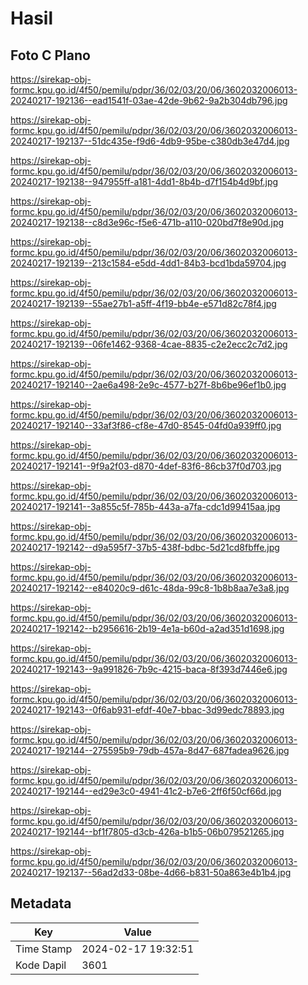 # Hasil

## Foto C Plano

https://sirekap-obj-formc.kpu.go.id/4f50/pemilu/pdpr/36/02/03/20/06/3602032006013-20240217-192136--ead1541f-03ae-42de-9b62-9a2b304db796.jpg

https://sirekap-obj-formc.kpu.go.id/4f50/pemilu/pdpr/36/02/03/20/06/3602032006013-20240217-192137--51dc435e-f9d6-4db9-95be-c380db3e47d4.jpg

https://sirekap-obj-formc.kpu.go.id/4f50/pemilu/pdpr/36/02/03/20/06/3602032006013-20240217-192138--947955ff-a181-4dd1-8b4b-d7f154b4d9bf.jpg

https://sirekap-obj-formc.kpu.go.id/4f50/pemilu/pdpr/36/02/03/20/06/3602032006013-20240217-192138--c8d3e96c-f5e6-471b-a110-020bd7f8e90d.jpg

https://sirekap-obj-formc.kpu.go.id/4f50/pemilu/pdpr/36/02/03/20/06/3602032006013-20240217-192139--213c1584-e5dd-4dd1-84b3-bcd1bda59704.jpg

https://sirekap-obj-formc.kpu.go.id/4f50/pemilu/pdpr/36/02/03/20/06/3602032006013-20240217-192139--55ae27b1-a5ff-4f19-bb4e-e571d82c78f4.jpg

https://sirekap-obj-formc.kpu.go.id/4f50/pemilu/pdpr/36/02/03/20/06/3602032006013-20240217-192139--06fe1462-9368-4cae-8835-c2e2ecc2c7d2.jpg

https://sirekap-obj-formc.kpu.go.id/4f50/pemilu/pdpr/36/02/03/20/06/3602032006013-20240217-192140--2ae6a498-2e9c-4577-b27f-8b6be96ef1b0.jpg

https://sirekap-obj-formc.kpu.go.id/4f50/pemilu/pdpr/36/02/03/20/06/3602032006013-20240217-192140--33af3f86-cf8e-47d0-8545-04fd0a939ff0.jpg

https://sirekap-obj-formc.kpu.go.id/4f50/pemilu/pdpr/36/02/03/20/06/3602032006013-20240217-192141--9f9a2f03-d870-4def-83f6-86cb37f0d703.jpg

https://sirekap-obj-formc.kpu.go.id/4f50/pemilu/pdpr/36/02/03/20/06/3602032006013-20240217-192141--3a855c5f-785b-443a-a7fa-cdc1d99415aa.jpg

https://sirekap-obj-formc.kpu.go.id/4f50/pemilu/pdpr/36/02/03/20/06/3602032006013-20240217-192142--d9a595f7-37b5-438f-bdbc-5d21cd8fbffe.jpg

https://sirekap-obj-formc.kpu.go.id/4f50/pemilu/pdpr/36/02/03/20/06/3602032006013-20240217-192142--e84020c9-d61c-48da-99c8-1b8b8aa7e3a8.jpg

https://sirekap-obj-formc.kpu.go.id/4f50/pemilu/pdpr/36/02/03/20/06/3602032006013-20240217-192142--b2956616-2b19-4e1a-b60d-a2ad351d1698.jpg

https://sirekap-obj-formc.kpu.go.id/4f50/pemilu/pdpr/36/02/03/20/06/3602032006013-20240217-192143--9a991826-7b9c-4215-baca-8f393d7446e6.jpg

https://sirekap-obj-formc.kpu.go.id/4f50/pemilu/pdpr/36/02/03/20/06/3602032006013-20240217-192143--0f6ab931-efdf-40e7-bbac-3d99edc78893.jpg

https://sirekap-obj-formc.kpu.go.id/4f50/pemilu/pdpr/36/02/03/20/06/3602032006013-20240217-192144--275595b9-79db-457a-8d47-687fadea9626.jpg

https://sirekap-obj-formc.kpu.go.id/4f50/pemilu/pdpr/36/02/03/20/06/3602032006013-20240217-192144--ed29e3c0-4941-41c2-b7e6-2ff6f50cf66d.jpg

https://sirekap-obj-formc.kpu.go.id/4f50/pemilu/pdpr/36/02/03/20/06/3602032006013-20240217-192144--bf1f7805-d3cb-426a-b1b5-06b079521265.jpg

https://sirekap-obj-formc.kpu.go.id/4f50/pemilu/pdpr/36/02/03/20/06/3602032006013-20240217-192137--56ad2d33-08be-4d66-b831-50a863e4b1b4.jpg


## Metadata

| Key        | Value               |
| ---------- | ------------------- |
| Time Stamp | 2024-02-17 19:32:51 |
| Kode Dapil | 3601                |



